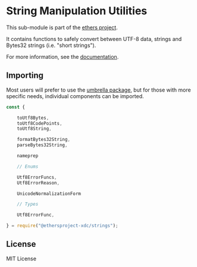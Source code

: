 String Manipulation Utilities
=============================

This sub-module is part of the [ethers project](https://github.com/ethers-io/ethers.js).

It contains functions to safely convert between UTF-8 data, strings and Bytes32 strings
(i.e. "short strings").

For more information, see the [documentation](https://docs.ethers.io/v5/api/utils/strings/).

Importing
---------

Most users will prefer to use the [umbrella package](https://www.npmjs.com/package/ethers),
but for those with more specific needs, individual components can be imported.

```javascript
const {

    toUtf8Bytes,
    toUtf8CodePoints,
    toUtf8String,

    formatBytes32String,
    parseBytes32String,

    nameprep

    // Enums

    Utf8ErrorFuncs,
    Utf8ErrorReason,

    UnicodeNormalizationForm

    // Types

    Utf8ErrorFunc,

} = require("@ethersproject-xdc/strings");
```


License
-------

MIT License

